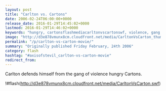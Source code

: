```yaml
---
layout: post
title: "Carlton vs. Cartons"
date: 2006-02-24T06:00:00+0000
release_date: 2016-01-29T14:45:02+0000
lastmod: 2016-01-29T14:46:02+0000
keywords: "hungry, cartonsflashmediacarltonvscartonswf, violence, gang, defends"
image: "http://d3e878vmunx8cm.cloudfront.net/media/CarltonVsCarton_thumb.png"
permalink: "/p/carlton-vs-carton-movie/"
summary: "Originally published Friday February, 24th 2006"
category: flash
hashtag: "#axisofstevil_carlton-vs-carton-movie"
redirect_from:
---
```


Carlton defends himself from the gang of violence hungry Cartons.

!#flash(http://d3e878vmunx8cm.cloudfront.net/media/CarltonVsCarton.swf)
